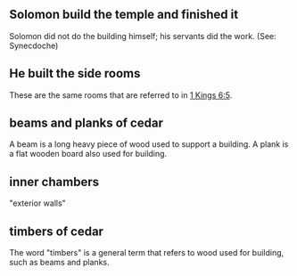 ## Solomon build the temple and finished it ##

Solomon did not do the building himself; his servants did the work. (See: Synecdoche)

## He built the side rooms ##

These are the same rooms that are referred to in [1 Kings 6:5](./05.md).

## beams and planks of cedar ##

A beam is a long heavy piece of wood used to support a building. A plank is a flat wooden board also used for building.

## inner chambers ##

"exterior walls"

## timbers of cedar ##

The word "timbers" is a general term that refers to wood used for building, such as beams and planks.